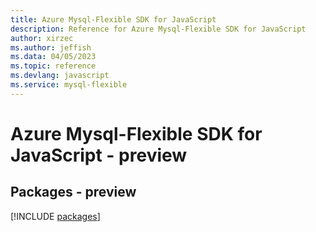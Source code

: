 ```yaml
---
title: Azure Mysql-Flexible SDK for JavaScript
description: Reference for Azure Mysql-Flexible SDK for JavaScript
author: xirzec
ms.author: jeffish
ms.data: 04/05/2023
ms.topic: reference
ms.devlang: javascript
ms.service: mysql-flexible
---
```

# Azure Mysql-Flexible SDK for JavaScript - preview
## Packages - preview
[!INCLUDE [packages](mysql-flexible-index.md)]